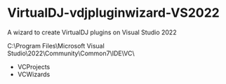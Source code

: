 # VirtualDJ-vdjpluginwizard-VS2022
A wizard to create VirtualDJ plugins on Visual Studio 2022

C:\Program Files\Microsoft Visual Studio\2022\Community\Common7\IDE\VC\
* VCProjects
* VCWizards
